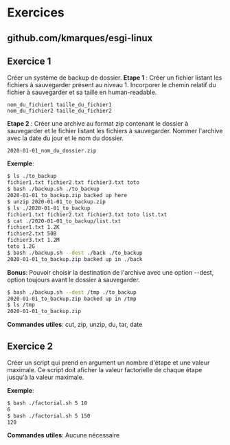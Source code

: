 # Exercices

## github.com/kmarques/esgi-linux

## Exercice 1
Créer un système de backup de dossier.
**Etape 1** : Créer un fichier listant les fichiers à sauvegarder présent au niveau 1.
Incorporer le chemin relatif du fichier à sauvegarder et sa taille en human-readable.
```text
nom_du_fichier1 taille_du_fichier1
nom_du_fichier2 taille_du_fichier2
```
**Etape 2** : Créer une archive au format zip contenant le dossier à sauvegarder et le fichier listant les fichiers à sauvegarder.
Nommer l'archive avec la date du jour et le nom du dossier.
```text
2020-01-01_nom_du_dossier.zip
```

**Exemple**:
```bash
$ ls ./to_backup
fichier1.txt fichier2.txt fichier3.txt toto
$ bash ./backup.sh ./to_backup
2020-01-01_to_backup.zip backed up here
$ unzip 2020-01-01_to_backup.zip
$ ls ./2020-01-01_to_backup
fichier1.txt fichier2.txt fichier3.txt toto list.txt
$ cat ./2020-01-01_to_backup/list.txt
fichier1.txt 1.2K
fichier2.txt 50B
fichier3.txt 1.2M
toto 1.2G
$ bash ./backup.sh --dest ./back ./to_backup
2020-01-01_to_backup.zip backed up in ./back
```

**Bonus**: Pouvoir choisir la destination de l'archive avec une option --dest, option toujours avant le dossier à sauvegarder.
```bash
$ bash ./backup.sh --dest /tmp ./to_backup
2020-01-01_to_backup.zip backed up in /tmp
$ ls /tmp
2020-01-01_to_backup.zip
```

**Commandes utiles**: cut, zip, unzip, du, tar, date

## Exercice 2

Créer un script qui prend en argument un nombre d'étape et une valeur maximale. Ce script doit aficher la valeur factorielle de chaque étape jusqu'à la valeur maximale.

**Exemple**:
```bash
$ bash ./factorial.sh 5 10
6
$ bash ./factorial.sh 5 150
120
```
**Commandes utiles**: Aucune nécessaire